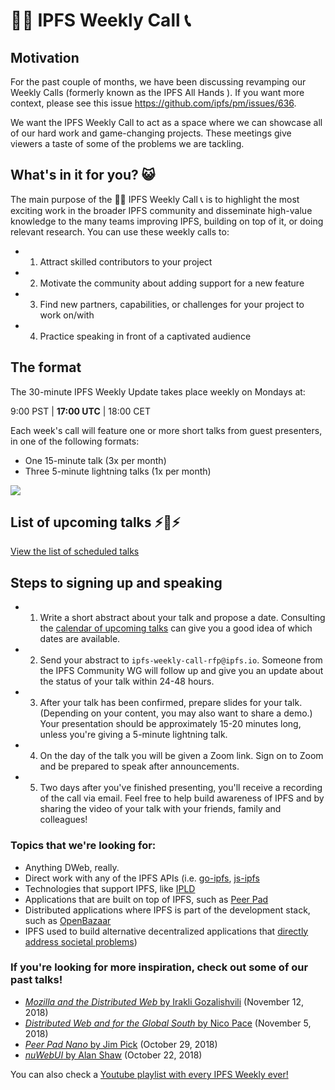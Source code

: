 # 🙌🏽 IPFS Weekly Call 📞 

## Motivation

For the past couple of months, we have been discussing revamping our Weekly Calls (formerly known as the IPFS All Hands ). If you want more context, please see this issue https://github.com/ipfs/pm/issues/636.

We want the IPFS Weekly Call to act as a space where we can showcase all of our hard work and game-changing projects. These meetings give viewers a taste of some of the problems we are tackling.


## What's in it for you? 😺

The main purpose of the 🙌🏽 IPFS Weekly Call 📞  is to highlight the most exciting work in the broader IPFS community and disseminate high-value knowledge to the many teams improving IPFS, building on top of it, or doing relevant research. You can use these weekly calls to:

- 1. Attract skilled contributors to your project
- 2. Motivate the community about adding support for a new feature
- 3. Find new partners, capabilities, or challenges for your project to work on/with
- 4. Practice speaking in front of a captivated audience

## The format

The 30-minute IPFS Weekly Update takes place weekly on Mondays at:

9:00 PST |  **17:00 UTC** | 18:00  CET

Each week's call will feature one or more short talks from guest presenters, in one of the following formats:
* One 15-minute talk (3x per month)
* Three 5-minute lightning talks (1x per month)

![](https://res.cloudinary.com/blockchain-side-hustle/image/upload/v1541176158/ipfs_crew_xzbhxr.png)

## List of upcoming talks  ⚡️📅⚡️

[View the list of scheduled talks](https://docs.google.com/spreadsheets/d/1XRB2QsPzCPLPOErKvDZfOKK3CMohI9t_QKNdztYMlK0/edit#gid=350755898)

## Steps to signing up and speaking

- 1. Write a short abstract about your talk and propose a date. Consulting the [calendar of upcoming talks](https://docs.google.com/spreadsheets/d/1XRB2QsPzCPLPOErKvDZfOKK3CMohI9t_QKNdztYMlK0/edit#gid=350755898) can give you a good idea of which dates are available.
- 2. Send your abstract to `ipfs-weekly-call-rfp@ipfs.io`. Someone from the IPFS Community WG will follow up and give you an update about the status of your talk within 24-48 hours.
- 3. After your talk has been confirmed, prepare slides for your talk. (Depending on your content, you may also want to share a demo.) Your presentation should be approximately 15-20 minutes long, unless you're giving a 5-minute lightning talk.
- 4. On the day of the talk you will be given a Zoom link. Sign on to Zoom and be prepared to speak after announcements.
- 5. Two days after you've finished presenting, you'll receive a recording of the call via email. Feel free to help build awareness of IPFS and by sharing the video of your talk with your friends, family and colleagues!

### Topics that we're looking for:

- Anything DWeb, really.
- Direct work with any of the IPFS APIs (i.e. [go-ipfs](https://github.com/ipfs/go-ipfs), [js-ipfs](https://github.com/ipfs/js-ipfs)
- Technologies that support IPFS, like [IPLD](https://github.com/ipld/js-ipld)
- Applications that are built on top of IPFS, such as [Peer Pad](https://github.com/ipfs-shipyard/peer-pad)
- Distributed applications where IPFS is part of the development stack, such as [OpenBazaar](https://openbazaar.org/blog/openbazaar-2018-roadmap/)
- IPFS used to build alternative decentralized applications that [directly address societal problems](https://observer.com/2017/05/turkey-wikipedia-ipfs/))

### If you're looking for more inspiration, check out some of our past talks!

- [_Mozilla and the Distributed Web_ by Irakli Gozalishvili](https://youtu.be/0fT9HC2Crqw?t=116) (November 12, 2018)
- [_Distributed Web and for the Global South_ by Nico Pace](https://youtu.be/4gVUKbXT0cM?t=52) (November 5, 2018)
- [_Peer Pad Nano_ by Jim Pick](https://youtu.be/o1tUzgThZK0?t=18) (October 29, 2018)
- [_nuWebUI_ by Alan Shaw](https://youtu.be/iEagJfB8AvM?t=124) (October 22, 2018)

You can also check a [Youtube playlist with every IPFS Weekly ever!](https://www.youtube.com/playlist?list=PLuhRWgmPaHtSGRSHdU9dbsukHKlihZZAe)
